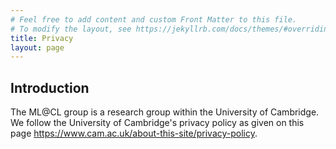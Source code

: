 ```yaml
---
# Feel free to add content and custom Front Matter to this file.
# To modify the layout, see https://jekyllrb.com/docs/themes/#overriding-theme-defaults
title: Privacy
layout: page
---
```


## Introduction

The ML@CL group is a research group within the University of Cambridge. We follow the University of Cambridge's privacy policy as given on this page <https://www.cam.ac.uk/about-this-site/privacy-policy>. 
